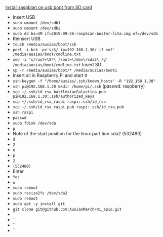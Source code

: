 [Install raspbian on usb boot from SD card](https://www.stewright.me/2013/05/install-and-run-raspbian-from-a-usb-flash-drive/)

* Insert USB
* `sudo umount /dev/sdb1`
* `sudo umount /dev/sdb2`
* `sudo dd bs=4M if=2019-09-26-raspbian-buster-lite.img of=/dev/sdb`
* Reinsert USB
* `touch /media/ausias/boot/ssh` 
* `perl -i.bck -pe's/$/ ip=192.168.1.30/ if eof' /media/ausias/boot/cmdline.txt `
* `sed -i 's/root=\S*\ /root=\/dev\/sda2\ /g' /media/ausias/boot/cmdline.txt`
Insert SD
* `cp -r /media/ausias/boot/* /media/ausias/boot1`
* Insert all in Raspberry Pi and start it
* `ssh-keygen -f "/home/ausias/.ssh/known_hosts" -R "192.168.1.30"`
* `ssh pi@192.168.1.30 mkdir /home/pi/.ssh` (passwd: raspberry)
* `scp ~/.ssh/id_rsa_battlestarGalactica.pub pi@192.168.1.30:.ssh/authorized_keys`
* `scp ~/.ssh/id_rsa_raspi raspi:.ssh/id_rsa`
* `scp ~/.ssh/id_rsa_raspi.pub raspi:.ssh/id_rsa.pub`
* `ssh raspi`
* `passwd`
* `sudo fdisk /dev/sda`
* `p`
* Note of the start position for the linux partition sda2 (532480)
* `d`
* `2`
* `n`
* `p`
* `2`
* `(532480)`
* Enter
* `Yes`
* `w`
* `sudo reboot`
* `sudo resize2fs /dev/sda2`
* `sudo reboot`
* `sudo apt -y install git`
* `git clone git@github.com:AusiasMarch/mi_apio.git`
* ``
* ``
* ``
* ``
